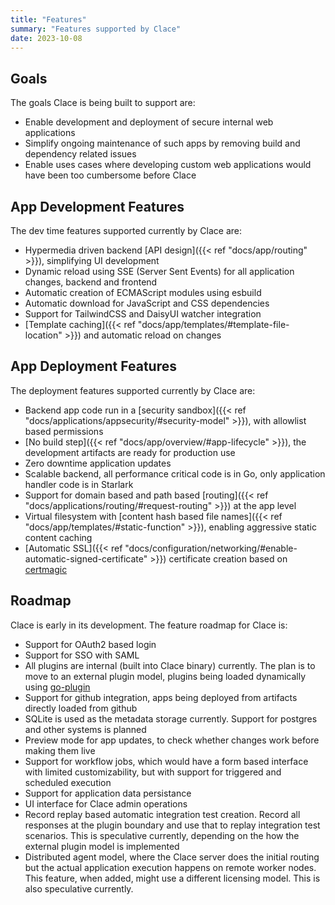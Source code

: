 ```yaml
---
title: "Features"
summary: "Features supported by Clace"
date: 2023-10-08
---
```


## Goals

The goals Clace is being built to support are:

- Enable development and deployment of secure internal web applications
- Simplify ongoing maintenance of such apps by removing build and dependency related issues
- Enable uses cases where developing custom web applications would have been too cumbersome before Clace

## App Development Features

The dev time features supported currently by Clace are:

- Hypermedia driven backend [API design]({{< ref "docs/app/routing" >}}), simplifying UI development
- Dynamic reload using SSE (Server Sent Events) for all application changes, backend and frontend
- Automatic creation of ECMAScript modules using esbuild
- Automatic download for JavaScript and CSS dependencies
- Support for TailwindCSS and DaisyUI watcher integration
- [Template caching]({{< ref "docs/app/templates/#template-file-location" >}}) and automatic reload on changes

## App Deployment Features

The deployment features supported currently by Clace are:

- Backend app code run in a [security sandbox]({{< ref "docs/applications/appsecurity/#security-model" >}}), with allowlist based permissions
- [No build step]({{< ref "docs/app/overview/#app-lifecycle" >}}), the development artifacts are ready for production use
- Zero downtime application updates
- Scalable backend, all performance critical code is in Go, only application handler code is in Starlark
- Support for domain based and path based [routing]({{< ref "docs/applications/routing/#request-routing" >}}) at the app level
- Virtual filesystem with [content hash based file names]({{< ref "docs/app/templates/#static-function" >}}), enabling aggressive static content caching
- [Automatic SSL]({{< ref "docs/configuration/networking/#enable-automatic-signed-certificate" >}}) certificate creation based on [certmagic](https://github.com/caddyserver/certmagic)

## Roadmap

Clace is early in its development. The feature roadmap for Clace is:

- Support for OAuth2 based login
- Support for SSO with SAML
- All plugins are internal (built into Clace binary) currently. The plan is to move to an external plugin model, plugins being loaded dynamically using [go-plugin](https://github.com/hashicorp/go-plugin)
- Support for github integration, apps being deployed from artifacts directly loaded from github
- SQLite is used as the metadata storage currently. Support for postgres and other systems is planned
- Preview mode for app updates, to check whether changes work before making them live
- Support for workflow jobs, which would have a form based interface with limited customizability, but with support for triggered and scheduled execution
- Support for application data persistance
- UI interface for Clace admin operations
- Record replay based automatic integration test creation. Record all responses at the plugin boundary and use that to replay integration test scenarios. This is speculative currently, depending on the how the external plugin model is implemented
- Distributed agent model, where the Clace server does the initial routing but the actual application execution happens on remote worker nodes. This feature, when added, might use a different licensing model. This is also speculative currently.
